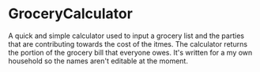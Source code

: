 GroceryCalculator
=================

A quick and simple calculator used to input a grocery list and the parties
that are contributing towards the cost of the itmes. The calculator returns
the portion of the grocery bill that everyone owes. It's written for a
my own household so the names aren't editable at the moment.
